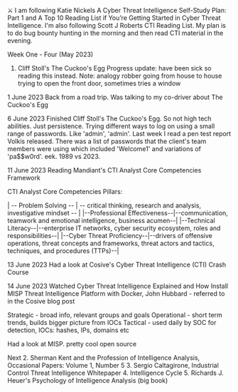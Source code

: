 ⚔️ I am following Katie Nickels A Cyber Threat Intelligence Self-Study Plan: Part 1 and A Top 10 Reading List if You’re Getting Started in Cyber Threat Intelligence. I'm also following Scott J Roberts CTI Reading List. My plan is to do bug bounty hunting in the morning and then read CTI material in the evening.

Week One - Four (May 2023)
1. Cliff Stoll's The Cuckoo's Egg 
Progress update: have been sick so reading this instead. 
Note: analogy robber going from house to house trying to open the front door, sometimes tries a window

1 June 2023
Back from a road trip. Was talking to my co-driver about The Cuckoo's Egg

6 June 2023
Finished Cliff Stoll's The Cuckoo's Egg. So not high tech abilities. Just persistence. Trying different ways to log on using a small range of passwords. Like 'admin', 'admin'. Last week I read a pen test report Volkis released. There was a list of passwords that the client's team members were using which included 'Welcome1' and variations of 'pa$$w0rd'. eek. 1989 vs 2023. 

11 June 2023
Reading Mandiant's CTI Analyst Core Competencies Framework

CTI Analyst Core Competencies Pillars:

| -- Problem Solving -- | -- critical thinking, research and analysis, investigative mindset -- |
|--Professional Effectiveness--|--communication, teamwork and emotional intelligence, business acumen--|
|--Technical Literacy--|--enterprise IT networks, cyber security ecosystem, roles and responsibilities--|
|--Cyber Threat Proficiency--|--drivers of offensive operations, threat concepts and frameworks, threat actors and tactics, techniques, and procedures (TTPs)--|

13 June 2023
Had a look at Cosive's Cyber Threat Intelligence (CTI) Crash Course

14 June 2023
Watched Cyber Threat Intelligence Explained and How Install MISP Threat Intelligence Platform with Docker, John Hubbard - referred to in the Cosive blog post

Strategic - broad info, relevant groups and goals
Operational - short term trends, builds bigger picture from IOCs
Tactical - used daily by SOC for detection, IOCs: hashes, IPs, domains etc

Had a look at MISP. pretty cool open source


Next
2. Sherman Kent and the Profession of Intelligence Analysis, Occasional Papers: Volume 1, Number 5
3. Sergio Caltagirone, Industrial Control Threat Intelligence Whitepaper
4. Intelligence Cycle
5. Richards J. Heuer's Psychology of Intelligence Analysis (big book)





